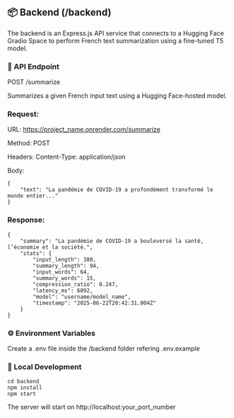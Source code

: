 ## 📦 Backend (/backend)
The backend is an Express.js API service that connects to a Hugging Face Gradio Space to perform French text summarization using a fine-tuned T5 model.

### 🚀 API Endpoint
POST /summarize

Summarizes a given French input text using a Hugging Face-hosted model.

### Request:

URL: https://project_name.onrender.com/summarize

Method: POST

Headers: Content-Type: application/json

Body:

    {
        "text": "La pandémie de COVID-19 a profondément transformé le monde entier..."
    }

### Response:

    {
        "summary": "La pandémie de COVID-19 a bouleversé la santé, l’économie et la société.",
        "stats": {
            "input_length": 380,
            "summary_length": 94,
            "input_words": 64,
            "summary_words": 15,
            "compression_ratio": 0.247,
            "latency_ms": 6892,
            "model": "username/model_name",
            "timestamp": "2025-06-22T20:42:31.004Z"
        }
    }

### ⚙️ Environment Variables

Create a .env file inside the /backend folder refering .env.example

### 🧪 Local Development

    cd backend
    npm install
    npm start

The server will start on http://localhost:your_port_number
